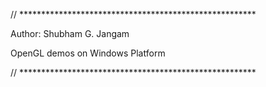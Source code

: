 // ******************************************************

Author: Shubham G. Jangam

OpenGL demos on Windows Platform

// ******************************************************



